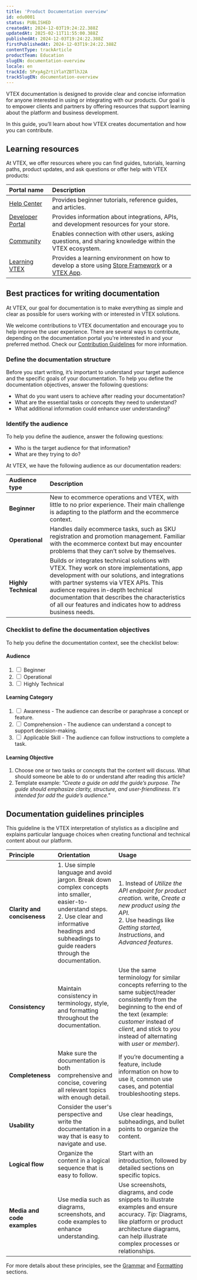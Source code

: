 ```yaml
---
title: 'Product Documentation overview'
id: edu0001
status: PUBLISHED
createdAt: 2024-12-03T19:24:22.388Z
updatedAt: 2025-02-11T11:55:00.388Z
publishedAt: 2024-12-03T19:24:22.388Z
firstPublishedAt: 2024-12-03T19:24:22.388Z
contentType: trackArticle
productTeam: Education
slugEN: documentation-overview
locale: en
trackId: 5PxyAgZrtiYlaYZBTlhJ2A
trackSlugEN: documentation-overview
---
```


VTEX documentation is designed to provide clear and concise information for anyone interested in using or integrating with our products. Our goal is to empower clients and partners by offering resources that support learning about the platform and business development.

In this guide, you’ll learn about how VTEX creates documentation and how you can contribute.

## Learning resources

At VTEX, we offer resources where you can find guides, tutorials, learning paths, product updates, and ask questions or offer help with VTEX products:

| **Portal name** | **Description** |
| :---- | :---- |
| [Help Center](https://help.vtex.com/) | Provides beginner tutorials, reference guides, and articles. |
| [Developer Portal](https://developers.vtex.com/) |  Provides information about integrations, APIs, and development resources for your store. |
| [Community](https://community.vtex.com/) | Enables connection with other users, asking questions, and sharing knowledge within the VTEX ecosystem. |
| [Learning VTEX](https://learn.vtex.com/) | Provides a learning environment on how to develop a store using [Store Framework](https://developers.vtex.com/docs/guides/store-framework) or a [VTEX App](https://developers.vtex.com/docs/guides/vtex-io-documentation-what-is-a-vtex-app). |

## Best practices for writing documentation

At VTEX, our goal for documentation is to make everything as simple and clear as possible for users working with or interested in VTEX solutions.

We welcome contributions to VTEX documentation and encourage you to help improve the user experience. There are several ways to contribute, depending on the documentation portal you're interested in and your preferred method. Check our [Contribution Guidelines](https://language-hub.netlify.app/docs/documentation/contribution-guidelines) for more information.

### Define the documentation structure

Before you start writing, it’s important to understand your target audience and the specific goals of your documentation. To help you define the documentation objectives, answer the following questions:

- What do you want users to achieve after reading your documentation?
- What are the essential tasks or concepts they need to understand?
- What additional information could enhance user understanding?

### Identify the audience

To help you define the audience, answer the following questions:

- Who is the target audience for that information?
- What are they trying to do?

At VTEX, we have the following audience as our documentation readers:

| Audience type        | Description   |
| :------------------- | :------------ |
| **Beginner**         | New to ecommerce operations and VTEX, with little to no prior experience. Their main challenge is adapting to the platform and the ecommerce context. |
| **Operational**      | Handles daily ecommerce tasks, such as SKU registration and promotion management. Familiar with the ecommerce context but may encounter problems that they can’t solve by themselves. |
| **Highly Technical** | Builds or integrates technical solutions with VTEX. They work on store implementations, app development with our solutions, and integrations with partner systems via VTEX APIs. This audience requires in-depth technical documentation that describes the characteristics of all our features and indicates how to address business needs. |

### Checklist to define the documentation objectives

To help you define the documentation context, see the checklist below:

#### Audience

<ol> 
  <li><input type="checkbox" id="beginner" name="audience" value="Beginner" /> Beginner</li>
  <li><input type="checkbox" id="operational" name="audience" value="Operational" /> Operational</li>
  <li><input type="checkbox" id="developer" name="audience" value="Developer" /> Highly Technical</li>
</ol>

#### Learning Category

<ol>
  <li><input type="checkbox" /> Awareness - The audience can describe or paraphrase a concept or feature.</li>
  <li><input type="checkbox" /> Comprehension - The audience can understand a concept to support decision-making.</li>
  <li><input type="checkbox" /> Applicable Skill - The audience can follow instructions to complete a task.</li>
</ol>

#### Learning Objective

<ol>
  <li>Choose one or two tasks or concepts that the content will discuss. What should someone be able to do or understand after reading this article?</li>
  <li>Template example: <i>"Create a guide on <bold>add the guide’s purpose</bold>. The guide should emphasize clarity, structure, and user-friendliness. It's intended for <bold>add the guide’s audience</bold>."</i></li>
</ol>

## Documentation guidelines principles

This guideline is the VTEX interpretation of stylistics as a discipline and explains particular language choices when creating functional and technical content about our platform.

| Principle                   | Orientation  | Usage  |
| :-------------------------- | :----------- | :----- |
| **Clarity and conciseness** | 1. Use simple language and avoid jargon. Break down complex concepts into smaller, easier-to-understand steps. <br> 2. Use clear and informative headings and subheadings to guide readers through the documentation.| 1. Instead of *Utilize the API endpoint for product creation.* write, *Create a new product using the API.* <br> 2. Use headings like *Getting started*, *Instructions*, and *Advanced features*.   |
| **Consistency**             | Maintain consistency in terminology, style, and formatting throughout the documentation. | Use the same terminology for similar concepts referring to the same subject/reader consistently from the beginning to the end of the text (example: *customer* instead of *client*, and stick to *you* instead of alternating with *user* or *member*).  |
| **Completeness**            | Make sure the documentation is both comprehensive and concise, covering all relevant topics with enough detail. | If you’re documenting a feature, include information on how to use it, common use cases, and potential troubleshooting steps. |
| **Usability**               | Consider the user's perspective and write the documentation in a way that is easy to navigate and use. | Use clear headings, subheadings, and bullet points to organize the content. |
| **Logical flow**            | Organize the content in a logical sequence that is easy to follow. | Start with an introduction, followed by detailed sections on specific topics. |
| **Media and code examples** | Use media such as diagrams, screenshots, and code examples to enhance understanding. | Use screenshots, diagrams, and code snippets to illustrate examples and ensure accuracy. *Tip:* Diagrams, like platform or product architecture diagrams, can help illustrate complex processes or relationships. |

For more details about these principles, see the [Grammar](LINK) and [Formatting](LINK) sections.